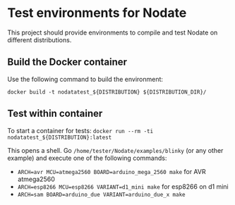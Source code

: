 # Test environments for Nodate # 

This project should provide environments to compile and test Nodate on different distributions.

## Build the Docker container ##

Use the following command to build the environment:

`docker build -t nodatatest_${DISTRIBUTION} ${DISTRIBUTION_DIR}/` 


## Test within container ##

To start a container for tests:
`docker run --rm -ti nodatatest_${DISTRIBUTION}:latest`

This opens a shell. Go `/home/tester/Nodate/examples/blinky` (or any other example) and execute one of the following commands:

 * `ARCH=avr MCU=atmega2560 BOARD=arduino_mega_2560 make` for AVR atmega2560
 * `ARCH=esp8266 MCU=esp8266 VARIANT=d1_mini make` for esp8266 on d1 mini
 * `ARCH=sam BOARD=arduino_due VARIANT=arduino_due_x make`
